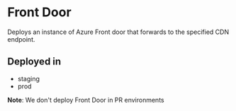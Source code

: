 # Front Door
Deploys an instance of Azure Front door that forwards to the specified CDN endpoint.

## Deployed in
- staging
- prod

**Note**: We don't deploy Front Door in PR environments

